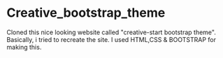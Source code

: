 # Creative_bootstrap_theme
Cloned this nice looking website called "creative-start bootstrap theme". Basically, i tried to recreate the site. I used HTML,CSS &amp; BOOTSTRAP for making this. 
